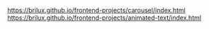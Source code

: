 https://brilux.github.io/frontend-projects/carousel/index.html
https://brilux.github.io/frontend-projects/animated-text/index.html
